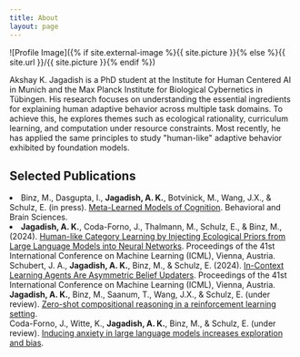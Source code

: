 ```yaml
---
title: About
layout: page
---
```

![Profile Image]({% if site.external-image %}{{ site.picture }}{% else %}{{ site.url }}/{{ site.picture }}{% endif %})

<p>Akshay K. Jagadish is a PhD student at the Institute for Human Centered AI in Munich and the Max Planck Institute for Biological Cybernetics in Tübingen. His research focuses on understanding the essential ingredients for explaining human adaptive behavior across multiple task domains. To achieve this, he explores themes such as ecological rationality, curriculum learning, and computation under resource constraints. Most recently, he has applied the same principles to study "human-like" adaptive behavior exhibited by foundation models. </p>

<h2>Selected Publications</h2>

<p>
	<li>Binz, M., Dasgupta, I., <b>Jagadish, A. K.</b>, Botvinick, M., Wang, J.X., & Schulz, E. (in press). <a href="https://arxiv.org/abs/2304.06729/">Meta-Learned Models of Cognition</a>. Behavioral and Brain Sciences.</li>
	<li><b>Jagadish, A. K.</b>, Coda-Forno, J., Thalmann, M., Schulz, E., & Binz, M., (2024). <a href="https://arxiv.org/abs/2402.01821">Human-like Category Learning by Injecting Ecological Priors from Large Language Models into Neural Networks</a>. Proceedings of the 41st International Conference on Machine Learning (ICML), Vienna, Austria.</li> 
	Schubert, J. A., <b>Jagadish, A. K.</b>, Binz, M., & Schulz, E. (2024). <a href="https://arxiv.org/abs/2402.03969">In-Context Learning Agents Are Asymmetric Belief Updaters</a>. Proceedings of the 41st International Conference on Machine Learning (ICML), Vienna, Austria. <span style="vertical-align:-75%"></span><br>
	<b>Jagadish, A. K.</b>, Binz, M., Saanum, T., Wang, J.X., & Schulz, E. (under review). <a href="https://osf.io/preprints/psyarxiv/ymve5">Zero-shot compositional reasoning in a reinforcement learning setting</a>. <span style="vertical-align:-75%"></span> <br>
	Coda-Forno, J., Witte, K., <b>Jagadish, A. K.</b>, Binz, M., & Schulz, E. (under review). <a href="https://arxiv.org/abs/2304.11111">Inducing anxiety in large language models increases exploration and bias</a>. <br>
</p>

<!-- <li><a href="https://osf.io/preprints/psyarxiv/j7fwb">“Chat-GPT on the Couch”: Mitigating State Anxiety in Large Language Models via Mindfulness-based Relaxation Techniques</a></li> 
<span style="vertical-align:-75%"></span>-->
